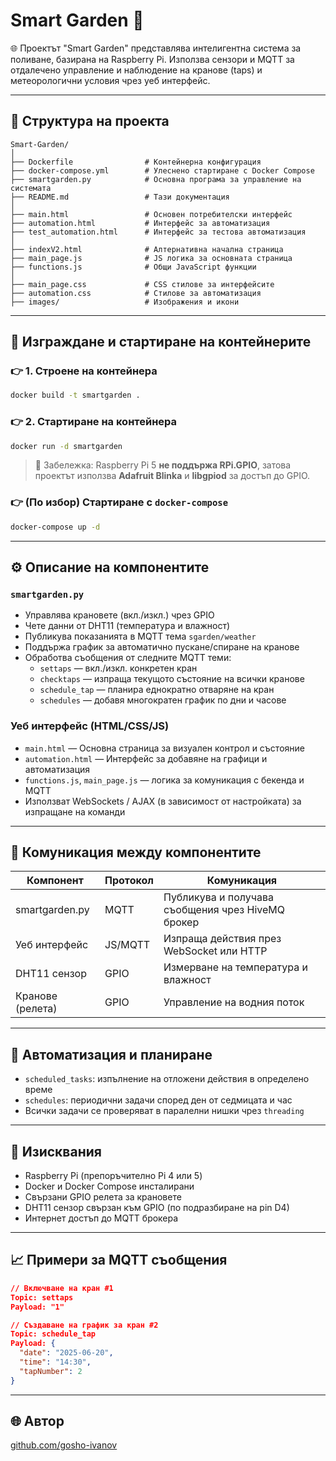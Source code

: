 # Smart Garden 🌱

🌐 Проектът "Smart Garden" представлява интелигентна система за поливане, базирана на Raspberry Pi. Използва сензори и MQTT за отдалечено управление и наблюдение на кранове (taps) и метеорологични условия чрез уеб интерфейс.

---

## 📁 Структура на проекта

```
Smart-Garden/
│
├── Dockerfile                # Контейнерна конфигурация
├── docker-compose.yml        # Улеснено стартиране с Docker Compose
├── smartgarden.py            # Основна програма за управление на системата
├── README.md                 # Тази документация
│
├── main.html                 # Основен потребителски интерфейс
├── automation.html           # Интерфейс за автоматизация
├── test_automation.html      # Интерфейс за тестова автоматизация
│
├── indexV2.html              # Алтернативна начална страница
├── main_page.js              # JS логика за основната страница
├── functions.js              # Общи JavaScript функции
│
├── main_page.css             # CSS стилове за интерфейсите
├── automation.css            # Стилове за автоматизация
├── images/                   # Изображения и икони
```

---

## 🧱️ Изграждане и стартиране на контейнерите

### 👉 1. Строене на контейнера

```bash
docker build -t smartgarden .
```

### 👉 2. Стартиране на контейнера

```bash
docker run -d smartgarden
```

> 📌 Забележка: Raspberry Pi 5 **не поддържа RPi.GPIO**, затова проектът използва **Adafruit Blinka** и **libgpiod** за достъп до GPIO.

### 👉 (По избор) Стартиране с `docker-compose`

```bash
docker-compose up -d
```

---

## ⚙️ Описание на компонентите

### `smartgarden.py`

- Управлява крановете (вкл./изкл.) чрез GPIO
- Чете данни от DHT11 (температура и влажност)
- Публикува показанията в MQTT тема `sgarden/weather`
- Поддържа график за автоматично пускане/спиране на кранове
- Обработва съобщения от следните MQTT теми:
  - `settaps` — вкл./изкл. конкретен кран
  - `checktaps` — изпраща текущото състояние на всички кранове
  - `schedule_tap` — планира еднократно отваряне на кран
  - `schedules` — добавя многократен график по дни и часове

### Уеб интерфейс (HTML/CSS/JS)

- `main.html` — Основна страница за визуален контрол и състояние
- `automation.html` — Интерфейс за добавяне на графици и автоматизация
- `functions.js`, `main_page.js` — логика за комуникация с бекенда и MQTT
- Използват WebSockets / AJAX (в зависимост от настройката) за изпращане на команди

---

## 🔗 Комуникация между компонентите

| Компонент        | Протокол | Комуникация                                       |
| ---------------- | -------- | ------------------------------------------------- |
| smartgarden.py   | MQTT     | Публикува и получава съобщения чрез HiveMQ брокер |
| Уеб интерфейс    | JS/MQTT  | Изпраща действия през WebSocket или HTTP          |
| DHT11 сензор     | GPIO     | Измерване на температура и влажност               |
| Кранове (релета) | GPIO     | Управление на водния поток                        |

---

## 🔄 Автоматизация и планиране

- `scheduled_tasks`: изпълнение на отложени действия в определено време
- `schedules`: периодични задачи според ден от седмицата и час
- Всички задачи се проверяват в паралелни нишки чрез `threading`

---

## 🔧 Изисквания

- Raspberry Pi (препоръчително Pi 4 или 5)
- Docker и Docker Compose инсталирани
- Свързани GPIO релета за крановете
- DHT11 сензор свързан към GPIO (по подразбиране на pin D4)
- Интернет достъп до MQTT брокера

---

## 📈 Примери за MQTT съобщения

```json
// Включване на кран #1
Topic: settaps
Payload: "1"

// Създаване на график за кран #2
Topic: schedule_tap
Payload: {
  "date": "2025-06-20",
  "time": "14:30",
  "tapNumber": 2
}
```

---

## 🌐 Автор

[github.com/gosho-ivanov](https://github.com/gosho-ivanov/Smart-Garden)

